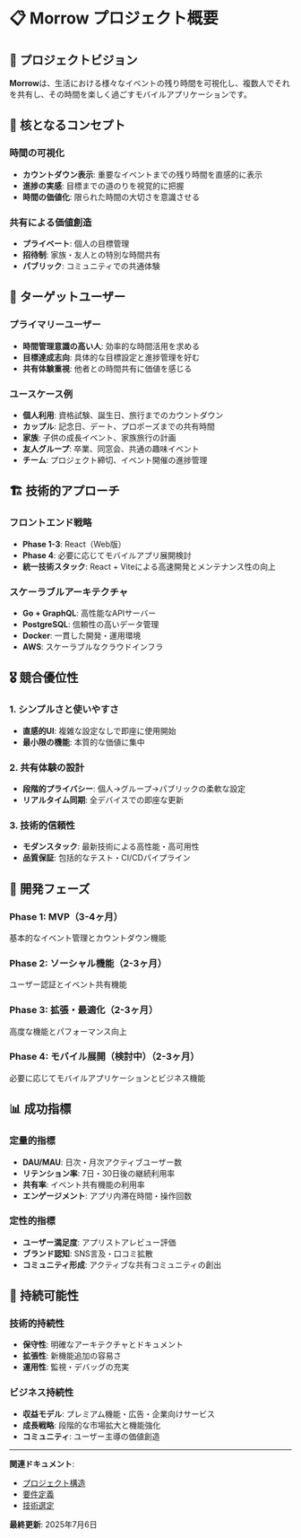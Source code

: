 # 📋 Morrow プロジェクト概要

## 🎯 プロジェクトビジョン

**Morrow**は、生活における様々なイベントの残り時間を可視化し、複数人でそれを共有し、その時間を楽しく過ごすモバイルアプリケーションです。

## 🌟 核となるコンセプト

### 時間の可視化
- **カウントダウン表示**: 重要なイベントまでの残り時間を直感的に表示
- **進捗の実感**: 目標までの道のりを視覚的に把握
- **時間の価値化**: 限られた時間の大切さを意識させる

### 共有による価値創造
- **プライベート**: 個人の目標管理
- **招待制**: 家族・友人との特別な時間共有
- **パブリック**: コミュニティでの共通体験

## 🎯 ターゲットユーザー

### プライマリーユーザー
- **時間管理意識の高い人**: 効率的な時間活用を求める
- **目標達成志向**: 具体的な目標設定と進捗管理を好む
- **共有体験重視**: 他者との時間共有に価値を感じる

### ユースケース例
- **個人利用**: 資格試験、誕生日、旅行までのカウントダウン
- **カップル**: 記念日、デート、プロポーズまでの共有時間
- **家族**: 子供の成長イベント、家族旅行の計画
- **友人グループ**: 卒業、同窓会、共通の趣味イベント
- **チーム**: プロジェクト締切、イベント開催の進捗管理

## 🏗️ 技術的アプローチ

### フロントエンド戦略
- **Phase 1-3**: React（Web版）
- **Phase 4**: 必要に応じてモバイルアプリ展開検討
- **統一技術スタック**: React + Viteによる高速開発とメンテナンス性の向上

### スケーラブルアーキテクチャ
- **Go + GraphQL**: 高性能なAPIサーバー
- **PostgreSQL**: 信頼性の高いデータ管理
- **Docker**: 一貫した開発・運用環境
- **AWS**: スケーラブルなクラウドインフラ

## 🎖️ 競合優位性

### 1. シンプルさと使いやすさ
- **直感的UI**: 複雑な設定なしで即座に使用開始
- **最小限の機能**: 本質的な価値に集中

### 2. 共有体験の設計
- **段階的プライバシー**: 個人→グループ→パブリックの柔軟な設定
- **リアルタイム同期**: 全デバイスでの即座な更新

### 3. 技術的信頼性
- **モダンスタック**: 最新技術による高性能・高可用性
- **品質保証**: 包括的なテスト・CI/CDパイプライン

## 🚀 開発フェーズ

### Phase 1: MVP（3-4ヶ月）
基本的なイベント管理とカウントダウン機能

### Phase 2: ソーシャル機能（2-3ヶ月）
ユーザー認証とイベント共有機能

### Phase 3: 拡張・最適化（2-3ヶ月）
高度な機能とパフォーマンス向上

### Phase 4: モバイル展開（検討中）（2-3ヶ月）
必要に応じてモバイルアプリケーションとビジネス機能

## 📊 成功指標

### 定量的指標
- **DAU/MAU**: 日次・月次アクティブユーザー数
- **リテンション率**: 7日・30日後の継続利用率
- **共有率**: イベント共有機能の利用率
- **エンゲージメント**: アプリ内滞在時間・操作回数

### 定性的指標
- **ユーザー満足度**: アプリストアレビュー評価
- **ブランド認知**: SNS言及・口コミ拡散
- **コミュニティ形成**: アクティブな共有コミュニティの創出

## 🔄 持続可能性

### 技術的持続性
- **保守性**: 明確なアーキテクチャとドキュメント
- **拡張性**: 新機能追加の容易さ
- **運用性**: 監視・デバッグの充実

### ビジネス持続性
- **収益モデル**: プレミアム機能・広告・企業向けサービス
- **成長戦略**: 段階的な市場拡大と機能強化
- **コミュニティ**: ユーザー主導の価値創造

---

**関連ドキュメント**:
- [プロジェクト構造](./project-structure.md)
- [要件定義](../05-planning/requirements.md)
- [技術選定](../04-architecture/tech-stack.md)

**最終更新**: 2025年7月6日
